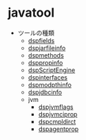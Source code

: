 javatool
=======

* ツールの種類
  - [dspfields](dspfields.md)
  - [dspjarfileinfo](dspjarfileinfo.md)
  - [dspmethods](dspmethods.md)
  - [dsppropinfo](dsppropinfo.md)
  - [dspScriptEngine](dspScriptEngine.md)
  - [dspinterfaces](dspinterfaces.md)
  - [dspmodpthinfo](dspmodpthinfo.md)
  - [dspjdbcinfo](dspjdbcinfo.md)
  - jvm
    - [dspjvmflags](dspjvmflags.md)
    - [dspjvmciprop](dspjvmciprop.md)
    - [dspcmpldirct](dspcmpldirct.md)
    - [dspagentprop](dspagentprop.md)

